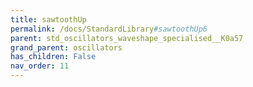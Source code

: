 ```yaml
---
title: sawtoothUp
permalink: /docs/StandardLibrary#sawtoothUp6
parent: std_oscillators_waveshape_specialised__K0a57
grand_parent: oscillators
has_children: False
nav_order: 11
---
```

